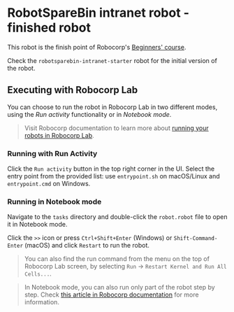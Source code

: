 # RobotSpareBin intranet robot - finished robot

This robot is the finish point of Robocorp's [Beginners' course](https://hub.robocorp.com/).

Check the `robotsparebin-intranet-starter` robot for the initial version of the robot.

## Executing with Robocorp Lab

You can choose to run the robot in Robocorp Lab in two different modes, using the _Run activity_ functionality or in _Notebook mode_.

> Visit Robocorp documentation to learn more about [running your robots in Robocorp Lab](https://hub.robocorp.com/knowledge-base/articles/running-robots-in-robocode-lab/).

### Running with Run Activity

Click the `Run activity` button in the top right corner in the UI.
Select the entry point from the provided list: use `entrypoint.sh` on macOS/Linux and `entrypoint.cmd` on Windows.

### Running in Notebook mode

Navigate to the `tasks` directory and double-click the `robot.robot` file to open it in Notebook mode.

Click the `>>` icon or press `Ctrl+Shift+Enter` (Windows) or `Shift-Command-Enter` (macOS) and click `Restart` to run the robot.

> You can also find the run command from the menu on the top of Robocorp Lab screen, by selecting `Run` -> `Restart Kernel and Run All Cells...`.

> In Notebook mode, you can also run only part of the robot step by step. Check [this article in Robocorp documentation](https://hub.robocorp.com/knowledge-base/articles/running-robots-in-robocode-lab/) for more information.
